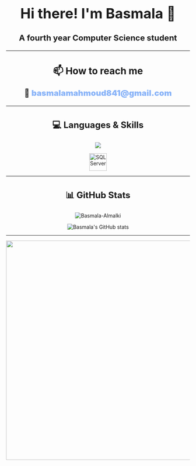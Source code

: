  <h1 align="center" style="font-size:38px;">Hi there! I'm Basmala 👋</h1>
<h3 align="center" style="font-size:22px;">A fourth year Computer Science student</h3>

---

<h2 align="center" style="font-size:26px;">📫 How to reach me</h2>

<p align="center" style="font-size:22px; font-weight:bold;">
  📧 
  <a href="mailto:basmalamahmoud841@gmail.com" style="color:#8ab4f8; text-decoration:none; font-weight:900; text-align:center; display:inline-block;">
    basmalamahmoud841@gmail.com
  </a>
</p>

---

<h3 align="center" style="font-size:24px;">💻 Languages & Skills</h3>

<p align="center">
  <img src="https://skillicons.dev/icons?i=cpp,py,java,js,nodejs,express,django,html,css,mongodb,git" />
</p>

<p align="center">
  <img src="https://cdn.jsdelivr.net/gh/devicons/devicon/icons/microsoftsqlserver/microsoftsqlserver-plain.svg" width="48" height="48" title="SQL Server"/>
</p>

---

<h3 align="center" style="font-size:24px;">📊 GitHub Stats</h3>

<p align="center">
  <img src="https://github-readme-stats.vercel.app/api/top-langs?username=Basmala-Almalki&show_icons=true&locale=en&layout=compact&theme=nightowl" alt="Basmala-Almalki" />
</p>

<p align="center">
  <img src="https://github-readme-stats.vercel.app/api?username=Basmala-Almalki&theme=nightowl&show_icons=true" alt="Basmala's GitHub stats" />
</p>

---

<p align="center">
  <img src="https://raw.githubusercontent.com/RawanMostafa08/RawanMostafa08/main/README.md-sources/intro.gif" width="600" />
</p>
